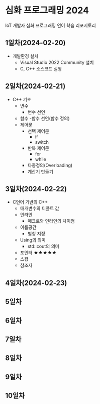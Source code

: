 # 심화 프로그래밍 2024
IoT 개발자 심화 프로그래밍 언어 학습 리포지토리

## 1일차(2024-02-20)
- 개발환경 설치
	- Visual Studio 2022 Community 설치
	- C, C++ 소스코드 실행
	
## 2일차(2024-02-21)
- C++ 기초
	- 변수
		- 변수 선언
	- 함수
		-함수 선언(함수 정의)
	- 제어문
		- 선택 제어문
			- if
			- switch
		- 반복 제어문
			- for
			- while
		- 다중정의(Overloading)
		- 계산기 만들기

## 3일차(2024-02-22)
- C언어 기반의 C++
	- 매개변수의 디폴트 값
	- 인라인
		- 매크로와 인라인의 차이점
	- 이름공간
		- 별칭 지정
	- Using의 의미
		- std::cout의 의미
	- 포인터 ★★★★★
	- 스왑
	- 참조자

## 4일차(2024-02-23)



## 5일차

## 6일차

## 7일차

## 8일차

## 9일차

## 10일차